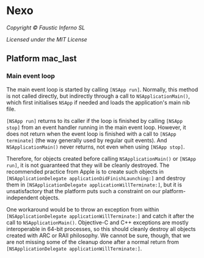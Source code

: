 # Nexo

*Copyright © Faustic Inferno SL*

*Licensed under the MIT License*

## Platform mac_last

### Main event loop

The main event loop is started by calling `[NSApp run]`. Normally, this method is not called directly, but indirectly through a call to `NSApplicationMain()`, which first initialises `NSApp` if needed and loads the application's main nib file.

`[NSApp run]` returns to its caller if the loop is finished by calling `[NSApp stop]` from an event handler running in the main event loop. However, it does not return when the event loop is finished with a call to `[NSApp terminate]` (the way generally used by regular quit events). And `NSApplicationMain()` never returns, not even when using `[NSApp stop]`.

Therefore, for objects created before calling `NSApplicationMain()` or `[NSApp run]`, it is not guaranteed that they will be cleanly destroyed. The recommended practice from Apple is to create such objects in `[NSApplicationDelegate applicationDidFinishLaunching:]` and destroy them in `[NSApplicationDelegate applicationWillTerminate:]`, but it is unsatisfactory that the platform puts such a constraint on our platform-independent objects.

One workaround would be to throw an exception from within `[NSApplicationDelegate applicationWillTerminate:]` and catch it after the call to `NSApplicationMain()`. Objective-C and C++ exceptions are mostly interoperable in 64-bit processes, so this should cleanly destroy all objects created with ARC or RAII philosophy. We cannot be sure, though, that we are not missing some of the cleanup done after a normal return from `[NSApplicationDelegate applicationWillTerminate:]`.

